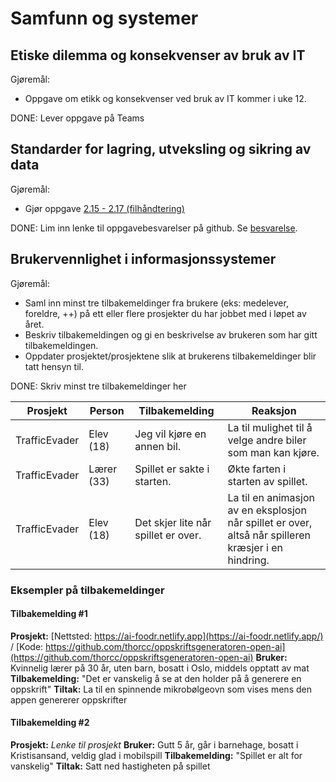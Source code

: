 # Samfunn og systemer

## Etiske dilemma og konsekvenser av bruk av IT

Gjøremål:

- Oppgave om etikk og konsekvenser ved bruk av IT kommer i uke 12.

DONE: Lever oppgave på Teams

## Standarder for lagring, utveksling og sikring av data

Gjøremål:

- Gjør oppgave [2.15 - 2.17 (filhåndtering)](https://it2.thorcc.no/databehandling-og-algoritmer/filhandtering#oppgaver)

DONE: Lim inn lenke til oppgavebesvarelser på github.
Se [besvarelse](../oppgaver/databehandling/uke3/README.md).

## Brukervennlighet i informasjonssystemer

Gjøremål:

- Saml inn minst tre tilbakemeldinger fra brukere (eks: medelever, foreldre, ++) på ett eller flere prosjekter du har jobbet med i løpet av året.
- Beskriv tilbakemeldingen og gi en beskrivelse av brukeren som har gitt tilbakemeldingen.
- Oppdater prosjektet/prosjektene slik at brukerens tilbakemeldinger blir tatt hensyn til.

DONE: Skriv minst tre tilbakemeldinger her

| Prosjekt      | Person     | Tilbakemelding                      | Reaksjon                                                                                             |
| ------------- | ---------- | ----------------------------------- | ---------------------------------------------------------------------------------------------------- |
| TrafficEvader | Elev (18)  | Jeg vil kjøre en annen bil.         | La til mulighet til å velge andre biler som man kan kjøre.                                           |
| TrafficEvader | Lærer (33) | Spillet er sakte i starten.         | Økte farten i starten av spillet.                                                                    |
| TrafficEvader | Elev (18)  | Det skjer lite når spillet er over. | La til en animasjon av en eksplosjon når spillet er over, altså når spilleren kræsjer i en hindring. |

### Eksempler på tilbakemeldinger

#### Tilbakemelding #1

**Prosjekt:** [Nettsted: https://ai-foodr.netlify.app](https://ai-foodr.netlify.app/) / [Kode: https://github.com/thorcc/oppskriftsgeneratoren-open-ai](https://github.com/thorcc/oppskriftsgeneratoren-open-ai)
**Bruker:** Kvinnelig lærer på 30 år, uten barn, bosatt i Oslo, middels opptatt av mat
**Tilbakemelding:** "Det er vanskelig å se at den holder på å generere en oppskrift"
**Tiltak:** La til en spinnende mikrobølgeovn som vises mens den appen genererer oppskrifter

#### Tilbakemelding #2

**Prosjekt:** *Lenke til prosjekt*
**Bruker:** Gutt 5 år, går i barnehage, bosatt i Kristisansand, veldig glad i mobilspill
**Tilbakemelding:** "Spillet er alt for vanskelig"
**Tiltak:** Satt ned hastigheten på spillet
